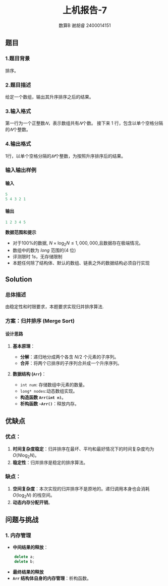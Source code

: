 # <center>上机报告-7</center>
<center>数算B 谢胡睿 2400014151</center>

## 题目
### 1.题目背景
排序。

### 2.题目描述
给定一个数组，输出其升序排序之后的结果。

### 3.输入格式
第一行为一个正整数$𝑁$，表示数组共有$𝑁$个数。
接下来 $1$ 行，包含以单个空格分隔的$𝑁$个整数。

### 4.输出格式
$1$行，以单个空格分隔的$𝑀$个整数，为按照升序排序后的结果。

### 输入输出样例
#### 输入
```cpp
5
5 4 3 2 1
```
#### 输出
```cpp
1 2 3 4 5
```

**数据范围和提示**
* 对于100%的数据, $N \times \log_2N \le 1,000,000$,且数据存在极端情况。
* 数组中的数为 $long$ 范围的(4 位)
* 评测限时 $1s$，无存储限制
* 本题任何除了结构体、默认的数组、链表之外的数据结构必须自行实现


## Solution
### 总体描述
由稳定性和时限要求，本题要求实现归并排序算法.

### 方案：归并排序 (Merge Sort)
#### 设计思路
1.  **基本原理**：
    *   **分解**：递归地分成两个各含 $N/2$ 个元素的子序列。
    *   **合并**：将两个已排序的子序列合并成一个升序序列。

2.  **数据结构 (`Arr`)**：
    *   `int num`: 存储数组中元素的数量。
    *   `long* nodes`:动态数组实现。
    *   **构造函数 `Arr(int n)`**。
    *   **析构函数 `~Arr()`**：释放内存。
    
## 优缺点
### 优点：
1.  **时间复杂度稳定**：归并排序在最坏、平均和最好情况下的时间复杂度均为 $O(N \log_2 N)$。
2.  **稳定性**：归并排序是稳定的排序算法。

### 缺点：
1.  **空间复杂度**：本次实现的归并排序不是原地的。递归调用本身也会消耗 $O(\log_2 N)$ 的栈空间。
2.  **动态内存分配开销**。

## 问题与挑战
### 1. 内存管理
*   **中间结果的释放**：
```cpp
    delete a;
    delete b;
```
*   **最终结果的释放**
*   **`Arr` 结构体自身的内存管理**：析构函数。